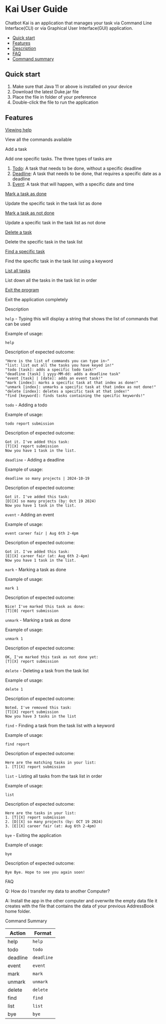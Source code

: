 # Kai User Guide

Chatbot Kai is an application that manages your task via Command Line
Interface(CLI) or via Graphical User Interface(GUI) application.

- [Quick start](#quickstart)
- [Features](#features)
- [Description](#description)
- [FAQ](#faq)
- [Command summary](#summary)

## <a id="quickstart">Quick start</a> 
1. Make sure that Java 11 or above is installed on your device
2. Download the latest Duke.jar file
3. Place the file in folder of your preference
4. Double-click the file to run the application

## <a id="features">Features</a> 

[Viewing help](#help)

View all the commands available

Add a task

Add one specific tasks. The three types of tasks are
1. [Todo](#todo): A task that needs to be done, without a specific deadline
2. [Deadline](#deadline): A task that needs to be done, that requires a specific
   date as a deadline
3. [Event](#event): A task that will happen, with a specific date and time 

[Mark a task as done](#mark)

Update the specific task in the task list as done

[Mark a task as not done](#unmark)

Update a specific task in the task list as not done

[Delete a task](#delete)

Delete the specific task in the task list

[Find a specific task](#find)

Find the specific task in the task list using a keyword

[List all tasks](#list)

List down all the tasks in the task list in order

[Exit the program](#bye)

Exit the application completely

<a id="description">Description</a>

<a id="help">`help`</a> - Typing this will display a string that shows the list of commands that can be used

Example of usage:

`help`

Description of expected outcome:

```
"Here is the list of commands you can type in~"
"list: list out all the tasks you have keyed in!"
"todo [task]: adds a specific todo task!"
"deadline [task] | yyyy-MM-dd: adds a deadline task"
"event [task] | [date]: adds an event task!"
"mark [index]: marks a specific task at that index as done!"
"unmark [index]: unmarks a specific task at that index as not done!"
"delete [index]: deletes a specific task at that index!"
"find [keyword]: finds tasks containing the specific keywords!"
```

<a id="todo">`todo`</a> - Adding a todo

Example of usage:

`todo report submission`

Description of expected outcome:

```
Got it. I've added this task:
[T][X] report submission
Now you have 1 task in the list.
```

<a id="deadline">`deadline`</a> - Adding a deadline

Example of usage:

`deadline so many projects | 2024-10-19`

Description of expected outcome:

```
Got it. I've added this task:
[D][X] so many projects (by: Oct 19 2024)
Now you have 1 task in the list.
```

<a id="event">`event`</a> - Adding an event

Example of usage:

`event career fair | Aug 6th 2-4pm`

Description of expected outcome:

```
Got it. I've added this task:
[E][X] career fair (at: Aug 6th 2-4pm)
Now you have 1 task in the list.
```

<a id="mark">`mark`</a> - Marking a task as done

Example of usage:

`mark 1`

Description of expected outcome:

```
Nice! I've marked this task as done:
[T][0] report submission
```

<a id="unmark">`unmark`</a> - Marking a task as done

Example of usage:

`unmark 1`

Description of expected outcome:

```
OK, I've marked this task as not done yet:
[T][X] report submission
```

<a id="delete">`delete`</a> - Deleting a task from the task list

Example of usage:

`delete 1`

Description of expected outcome:

```
Noted. I've removed this task:
[T][X] report submission 
Now you have 3 tasks in the list
```

<a id="find">`find`</a> - Finding a task from the task list with a keyword

Example of usage:

`find report`

Description of expected outcome:

```
Here are the matching tasks in your list:
1. [T][X] report submission 
```

<a id="list">`list`</a> - Listing all tasks from the task list in order

Example of usage:

`list`

Description of expected outcome:

```
Here are the tasks in your list:
1. [T][X] report submission
2. [D][X] so many projects (by: OCT 19 2024)
3. [E][X] career fair (at: Aug 6th 2-4pm)
```

<a id="bye">`bye`</a> - Exiting the application

Example of usage:

`bye`

Description of expected outcome:

```
Bye Bye. Hope to see you again soon!
```

<a id="faq">FAQ</a>

Q: How do I transfer my data to another Computer?

A: Install the app in the other computer and overwrite the 
empty data file it creates with the file that contains the 
data of your previous AddressBook home folder.

<a id="summary">Command Summary</a>

| Action | Format                         |        
|--------|--------------------------------|
|  help  |`help`                          |
|  todo  |`todo`                          |
|deadline|`deadline`                      |
|  event |`event`                         |
|  mark  |`mark`                          |
| unmark |`unmark`                        |
| delete |`delete`                        |
|  find  |`find`                          |
|  list  |`list`                          |
|   bye  |`bye`                           |